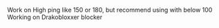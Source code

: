Work on High ping like 150 or 180, but recommend using with below 100
Working on Drakobloxxer blocker

